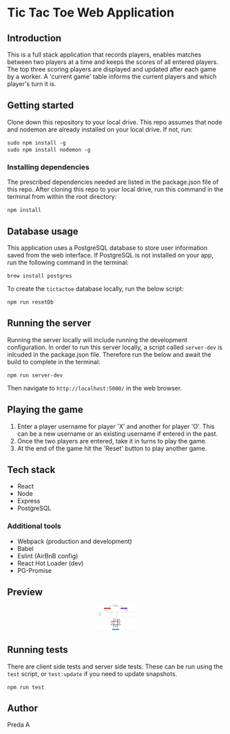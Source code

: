 # Tic Tac Toe Web Application



## Introduction
This is a full stack application that records players, enables matches between two players at a time and keeps the scores of all entered players.
The top three scoring players are displayed and updated after each game by a worker.
A 'current game' table informs the current players and which player's turn it is.



## Getting started
Clone down this repository to your local drive.
This repo assumes that node and nodemon are already installed on your local drive.
If not, run:
```
sudo npm install -g
sudo npm install nodemon -g 
```

### Installing dependencies
The prescribed dependencies needed are listed in the package.json file of this repo. After cloning this repo to your local drive, run this command in the terminal from within the root directory:
```
npm install
```



## Database usage
This application uses a PostgreSQL database to store user information saved from the web interface.
If PostgreSQL is not installed on your app, run the following command in the terminal:
```
brew install postgres
```
To create the `tictactoe` database locally, run the below script:
```
npm run resetDb
```



## Running the server
Running the server locally will include running the development configuration.
In order to run this server locally, a script called `server-dev` is inlcuded in the package.json file. Therefore run the below and await the build to complete in the terminal:
```
npm run server-dev
```
Then navigate to `http://localhost:5000/` in the web browser.



## Playing the game
1. Enter a player username for player 'X' and another for player 'O'. This can be a new username or an existing username if entered in the past.
2. Once the two players are entered, take it in turns to play the game.
3. At the end of the game hit the 'Reset' button to play another game.



## Tech stack
* React
* Node
* Express
* PostgreSQL

### Additional tools
* Webpack (production and development)
* Babel
* Eslint (AirBnB config)
* React Hot Loader (dev)
* PG-Promise



## Preview
<p align="center">
  <img src="previews/tictactoePreview.png" style="width: 20%; height: 20%" >
</p>


## Running tests
There are client side tests and server side tests.
These can be run using the `test` script, or `test:update` if you need to update snapshots.
```
npm run test
```


## Author
Preda A